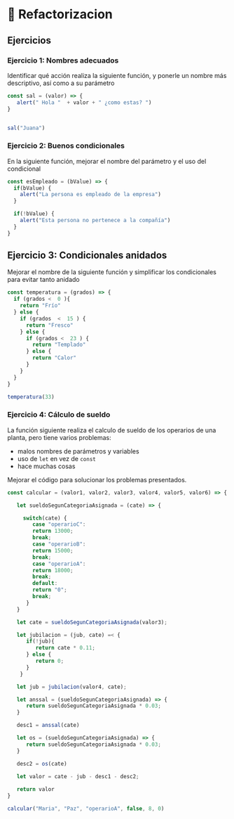 # 🔨 Refactorizacion

## Ejercicios

### Ejercicio 1: Nombres adecuados

Identificar qué acción realiza la siguiente función, y ponerle un nombre más descriptivo, así como a su parámetro

```js
const sal = (valor) => {
   alert(" Hola "  + valor + " ¿como estas? ")
}


sal("Juana")
```

### Ejercicio 2: Buenos condicionales

En la siguiente función, mejorar el nombre del parámetro y el uso del condicional

```js
const esEmpleado = (bValue) => {
  if(bValue) {
    alert("La persona es empleado de la empresa")
  }

  if(!bValue) {
    alert("Esta persona no pertenece a la compañía")
  }
}
```

## Ejercicio 3: Condicionales anidados

Mejorar el nombre de la siguiente función y simplificar los condicionales para evitar tanto anidado

```js
const temperatura = (grados) => {
  if (grados <  0 ){
    return "Frío"
  } else {
    if (grados  <  15 ) {
      return "Fresco"
    } else {
      if (grados <  23 ) {
        return "Templado"
      } else {
        return "Calor"
      }
    }
  } 
}

temperatura(33)
```

### Ejercicio 4: Cálculo de sueldo

La función siguiente realiza el calculo de sueldo de los operarios de una planta,  pero tiene varios problemas:

   - malos nombres de parámetros y variables
   - uso de `let` en vez de `const`
   - hace muchas cosas

Mejorar el código para solucionar los problemas presentados.

```js
const calcular = (valor1, valor2, valor3, valor4, valor5, valor6) => {

   let sueldoSegunCategoriaAsignada = (cate) => {

     switch(cate) {
        case "operarioC":
        return 13000;
        break;
        case "operarioB":
        return 15000;
        break;
        case "operarioA":
        return 18000;
        break;
        default:
        return "0";
        break;
      }
   }

   let cate = sueldoSegunCategoriaAsignada(valor3);

   let jubilacion = (jub, cate) =< {
      if(!jub){
         return cate * 0.11;
      } else {
         return 0;
      }
    }

   let jub = jubilacion(valor4, cate);

   let anssal = (sueldoSegunCategoriaAsignada) => {
      return sueldoSegunCategoriaAsignada * 0.03;
   }

   desc1 = anssal(cate)

   let os = (sueldoSegunCategoriaAsignada) => {
      return sueldoSegunCategoriaAsignada * 0.03;
   }

   desc2 = os(cate)

   let valor = cate - jub - desc1 - desc2;
   
   return valor
}

calcular("Maria", "Paz", "operarioA", false, 8, 0)
```
